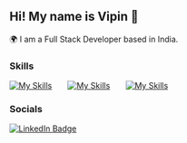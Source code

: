 ## Hi! My name is Vipin 👋
🌍  I am a Full Stack Developer based in India.
<br>

### Skills
[![My Skills](https://skillicons.dev/icons?i=html,css,tailwind)](https://skillicons.dev)
&nbsp;&nbsp;&nbsp;&nbsp;&nbsp;
[![My Skills](https://skillicons.dev/icons?i=js,ts,react,nextjs)](https://skillicons.dev)
&nbsp;&nbsp;&nbsp;&nbsp;&nbsp;
[![My Skills](https://skillicons.dev/icons?i=nodejs,mongodb,postman)](https://skillicons.dev)

### Socials
<div id="badges">
  <a href="https://www.linkedin.com/in/vipin-jangra/">
    <img src="https://img.shields.io/badge/LinkedIn-blue?style=for-the-badge&logo=linkedin&logoColor=white" alt="LinkedIn Badge"/>
  </a>
</div>

